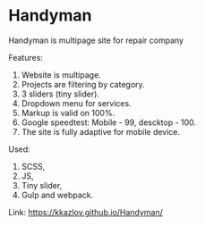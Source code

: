 # Handyman
Handyman is multipage site for repair company

Features:
1) Website is multipage.
1) Projects are filtering by category.
2) 3 sliders (tiny slider).
3) Dropdown menu for services.
6) Markup is valid on 100%.
7) Google speedtest: Mobile - 99, descktop - 100. 
8) The site is fully adaptive for mobile device.

Used:
1) SCSS,
2) JS,
3) Tiny slider,
3) Gulp and webpack.

Link: https://kkazlov.github.io/Handyman/

